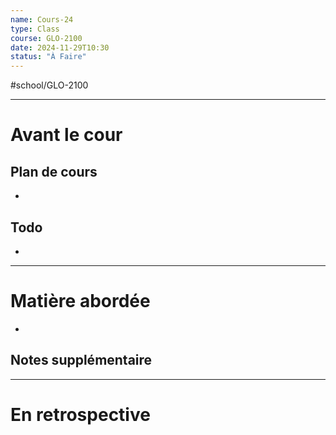 ```yaml
---
name: Cours-24
type: Class
course: GLO-2100
date: 2024-11-29T10:30
status: "À Faire"
---
```

#school/GLO-2100 
***
# Avant le cour
## Plan de cours
- 

## Todo
- 

---
# Matière abordée

- 

## Notes supplémentaire


---
# En retrospective